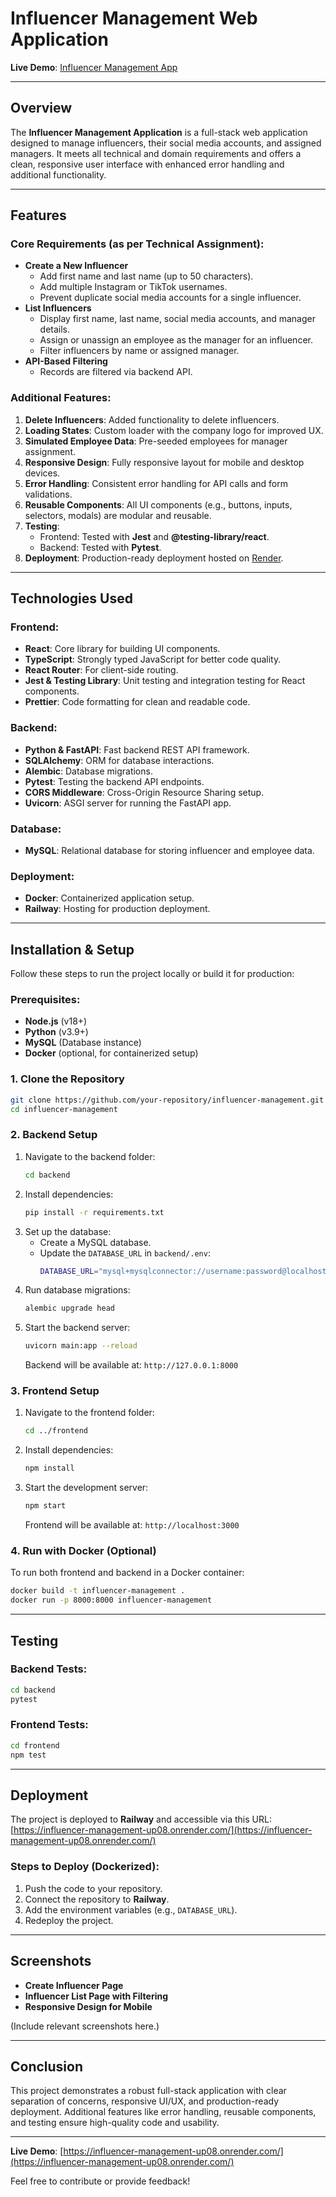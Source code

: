 # Influencer Management Web Application

**Live Demo**: [Influencer Management App](https://influencer-management-up08.onrender.com/)

---

## Overview

The **Influencer Management Application** is a full-stack web application designed to manage influencers, their social media accounts, and assigned managers. It meets all technical and domain requirements and offers a clean, responsive user interface with enhanced error handling and additional functionality.

---

## Features

### Core Requirements (as per Technical Assignment):

- **Create a New Influencer**
    - Add first name and last name (up to 50 characters).
    - Add multiple Instagram or TikTok usernames.
    - Prevent duplicate social media accounts for a single influencer.
- **List Influencers**
    - Display first name, last name, social media accounts, and manager details.
    - Assign or unassign an employee as the manager for an influencer.
    - Filter influencers by name or assigned manager.
- **API-Based Filtering**
    - Records are filtered via backend API.

### Additional Features:

1. **Delete Influencers**: Added functionality to delete influencers.
2. **Loading States**: Custom loader with the company logo for improved UX.
3. **Simulated Employee Data**: Pre-seeded employees for manager assignment.
4. **Responsive Design**: Fully responsive layout for mobile and desktop devices.
5. **Error Handling**: Consistent error handling for API calls and form validations.
6. **Reusable Components**: All UI components (e.g., buttons, inputs, selectors, modals) are modular and reusable.
7. **Testing**:
    - Frontend: Tested with **Jest** and **@testing-library/react**.
    - Backend: Tested with **Pytest**.
8. **Deployment**: Production-ready deployment hosted on [Render](https://render.com/).

---

## Technologies Used

### Frontend:

- **React**: Core library for building UI components.
- **TypeScript**: Strongly typed JavaScript for better code quality.
- **React Router**: For client-side routing.
- **Jest & Testing Library**: Unit testing and integration testing for React components.
- **Prettier**: Code formatting for clean and readable code.

### Backend:

- **Python & FastAPI**: Fast backend REST API framework.
- **SQLAlchemy**: ORM for database interactions.
- **Alembic**: Database migrations.
- **Pytest**: Testing the backend API endpoints.
- **CORS Middleware**: Cross-Origin Resource Sharing setup.
- **Uvicorn**: ASGI server for running the FastAPI app.

### Database:

- **MySQL**: Relational database for storing influencer and employee data.

### Deployment:

- **Docker**: Containerized application setup.
- **Railway**: Hosting for production deployment.

---

## Installation & Setup

Follow these steps to run the project locally or build it for production:

### Prerequisites:

- **Node.js** (v18+)
- **Python** (v3.9+)
- **MySQL** (Database instance)
- **Docker** (optional, for containerized setup)

### 1. Clone the Repository

```bash
git clone https://github.com/your-repository/influencer-management.git
cd influencer-management
```

### 2. Backend Setup

1. Navigate to the backend folder:
   ```bash
   cd backend
   ```
2. Install dependencies:
   ```bash
   pip install -r requirements.txt
   ```
3. Set up the database:
    - Create a MySQL database.
    - Update the `DATABASE_URL` in `backend/.env`:
      ```bash
      DATABASE_URL="mysql+mysqlconnector://username:password@localhost/influencer_management"
      ```
4. Run database migrations:
   ```bash
   alembic upgrade head
   ```
5. Start the backend server:
   ```bash
   uvicorn main:app --reload
   ```
   Backend will be available at: `http://127.0.0.1:8000`

### 3. Frontend Setup

1. Navigate to the frontend folder:
   ```bash
   cd ../frontend
   ```
2. Install dependencies:
   ```bash
   npm install
   ```
3. Start the development server:
   ```bash
   npm start
   ```
   Frontend will be available at: `http://localhost:3000`

### 4. Run with Docker (Optional)

To run both frontend and backend in a Docker container:

```bash
docker build -t influencer-management .
docker run -p 8000:8000 influencer-management
```

---

## Testing

### Backend Tests:

```bash
cd backend
pytest
```

### Frontend Tests:

```bash
cd frontend
npm test
```

---

## Deployment

The project is deployed to **Railway** and accessible via this URL:
[https://influencer-management-up08.onrender.com/](https://influencer-management-up08.onrender.com/)

### Steps to Deploy (Dockerized):

1. Push the code to your repository.
2. Connect the repository to **Railway**.
3. Add the environment variables (e.g., `DATABASE_URL`).
4. Redeploy the project.

---

## Screenshots

- **Create Influencer Page**
- **Influencer List Page with Filtering**
- **Responsive Design for Mobile**

(Include relevant screenshots here.)

---

## Conclusion

This project demonstrates a robust full-stack application with clear separation of concerns, responsive UI/UX, and production-ready deployment. Additional features like error handling, reusable components, and testing ensure high-quality code and usability.

---

**Live Demo**: [https://influencer-management-up08.onrender.com/](https://influencer-management-up08.onrender.com/)

Feel free to contribute or provide feedback!

